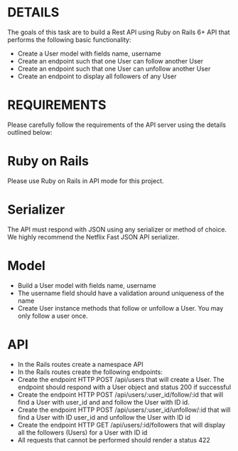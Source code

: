 # DETAILS

The goals of this task are to build a Rest API using Ruby on Rails 6+ API that performs the following basic functionality:

- Create a User model with fields name, username
- Create an endpoint such that one User can follow another User
- Create an endpoint such that one User can unfollow another User
- Create an endpoint to display all followers of any User

# REQUIREMENTS

Please carefully follow the requirements of the API server using the details outlined below:

# Ruby on Rails

Please use Ruby on Rails in API mode for this project.

# Serializer

The API must respond with JSON using any serializer or method of choice. We highly recommend the Netflix Fast JSON API serializer.

# Model

- Build a User model with fields name, username
- The username field should have a validation around uniqueness of the name
- Create User instance methods that follow or unfollow a User. You may only follow a user once.

# API

- In the Rails routes create a namespace API
- In the Rails routes create the following endpoints:
- Create the endpoint HTTP POST /api/users that will create a User. The endpoint should respond with a User object and status 200 if successful
- Create the endpoint HTTP POST /api/users/:user_id/follow/:id that will find a User with user_id and and follow the User with ID id.
- Create the endpoint HTTP POST /api/users/:user_id/unfollow/:id that will find a User with ID user_id and unfollow the User with ID id
- Create the endpoint HTTP GET /api/users/:id/followers that will display all the followers (Users) for a User with ID id
- All requests that cannot be performed should render a status 422

